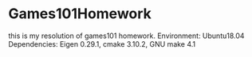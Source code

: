 # Games101Homework
this is my resolution of games101 homework.
Environment: Ubuntu18.04
Dependencies: Eigen 0.29.1, cmake 3.10.2, GNU make 4.1
